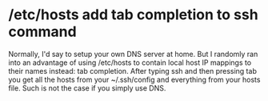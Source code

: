 # /etc/hosts add tab completion to ssh command

Normally, I'd say to setup your own DNS server at home. But I randomly
ran into an advantage of using /etc/hosts to contain local host IP
mappings to their names instead: tab completion. After typing ssh and
then pressing tab you get all the hosts from your ~/.ssh/config and
everything from your hosts file. Such is not the case if you simply use
DNS.
